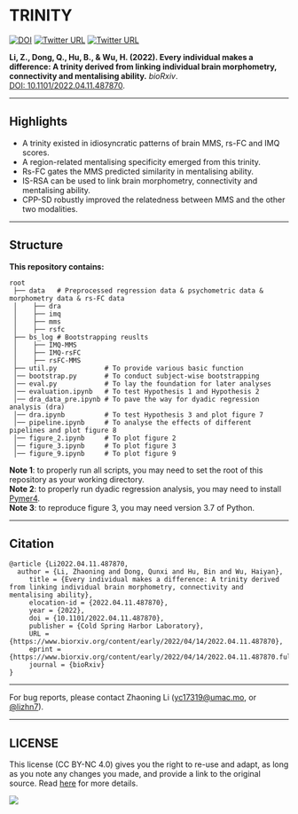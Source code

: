 # TRINITY

[![DOI](https://img.shields.io/badge/DOI-10.1101%2F2022.04.11.487870-blue)](https://doi.org/10.1101/2022.04.11.487870)
[![Twitter URL](https://img.shields.io/twitter/url?label=%40lizhn7&style=social&url=https%3A%2F%2Ftwitter.com%2Flizhn7)](https://twitter.com/lizhn7)
[![Twitter URL](https://img.shields.io/twitter/url?label=%40ANDlab3&style=social&url=https%3A%2F%2Ftwitter.com%2Flizhn7)](https://twitter.com/ANDlab3)

**Li, Z., Dong, Q., Hu, B., & Wu, H. (2022). Every individual makes a difference: A trinity derived from linking individual brain morphometry, connectivity and mentalising ability.** *bioRxiv*. <br />
[DOI: 10.1101/2022.04.11.487870](https://doi.org/10.1101/2022.04.11.487870).
___

## Highlights
- A trinity existed in idiosyncratic patterns of brain MMS, rs-FC and IMQ scores.
- A region-related mentalising specificity emerged from this trinity.
- Rs-FC gates the MMS predicted similarity in mentalising ability.
- IS-RSA can be used to link brain morphometry, connectivity and mentalising ability.
- CPP-SD robustly improved the relatedness between MMS and the other two modalities.
___

## Structure

**This repository contains:**
```
root
 ├── data   # Preprocessed regression data & psychometric data & morphometry data & rs-FC data
 │    ├── dra 
 │    ├── imq 
 │    ├── mms
 │    ├── rsfc
 ├── bs_log # Bootstrapping reuslts
 │    ├── IMQ-MMS
 │    ├── IMQ-rsFC
 │    ├── rsFC-MMS
 ├── util.py            # To provide various basic function
 │── bootstrap.py       # To conduct subject-wise bootstrapping 
 │── eval.py            # To lay the foundation for later analyses
 │── evaluation.ipynb   # To test Hypothesis 1 and Hypothesis 2
 │── dra_data_pre.ipynb # To pave the way for dyadic regression analysis (dra)
 │── dra.ipynb          # To test Hypothesis 3 and plot figure 7
 │── pipeline.ipynb     # To analyse the effects of different pipelines and plot figure 8
 │── figure_2.ipynb     # To plot figure 2
 │── figure_3.ipynb     # To plot figure 3
 │── figure_9.ipynb     # To plot figure 9
```

**Note 1**: to properly run all scripts, you may need to set the root of this repository as your working directory. <br />
**Note 2**: to properly run dyadic regression analysis, you may need to install [Pymer4](https://eshinjolly.com/pymer4/). <br />
**Note 3**: to reproduce figure 3, you may need version 3.7 of Python. <br />
___

## Citation

    @article {Li2022.04.11.487870,
      author = {Li, Zhaoning and Dong, Qunxi and Hu, Bin and Wu, Haiyan},
	     title = {Every individual makes a difference: A trinity derived from linking individual brain morphometry, connectivity and mentalising ability},
	     elocation-id = {2022.04.11.487870},
	     year = {2022},
	     doi = {10.1101/2022.04.11.487870},
	     publisher = {Cold Spring Harbor Laboratory},
	     URL = {https://www.biorxiv.org/content/early/2022/04/14/2022.04.11.487870},
	     eprint = {https://www.biorxiv.org/content/early/2022/04/14/2022.04.11.487870.full.pdf},
	     journal = {bioRxiv}
    }
    
___

For bug reports, please contact Zhaoning Li ([yc17319@umac.mo](mailto:yc17319@umac.mo), or [@lizhn7](https://twitter.com/lizhn7)).
___

## LICENSE

This license (CC BY-NC 4.0) gives you the right to re-use and adapt, as long as you note any changes you made, and provide a link to the original source. Read [here](https://creativecommons.org/licenses/by-nc/4.0/) for more details. 

![](https://upload.wikimedia.org/wikipedia/commons/9/99/Cc-by-nc_icon.svg)
